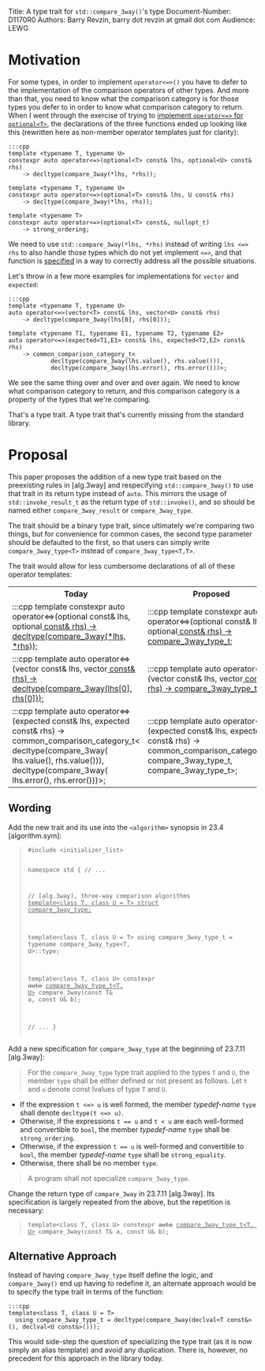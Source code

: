 Title: A type trait for `std::compare_3way()`'s type
Document-Number: D1170R0
Authors: Barry Revzin, barry dot revzin at gmail dot com
Audience: LEWG

# Motivation

For some types, in order to implement `operator<=>()` you have to defer to the implementation of the 
comparison operators of other types. And more than that, you need to know what the comparison category is for those types you defer to in order to know what comparison category to return. When I went through the exercise of trying to [implement `operator<=>` for `optional<T>`](https://medium.com/@barryrevzin/implementing-the-spaceship-operator-for-optional-4de89fc6d5ec), the declarations of the three functions ended up looking like this (rewritten here as non-member operator templates just for clarity):

    :::cpp
    template <typename T, typename U>
    constexpr auto operator<=>(optional<T> const& lhs, optional<U> const& rhs)
        -> decltype(compare_3way(*lhs, *rhs));
        
    template <typename T, typename U>
    constexpr auto operator<=>(optional<T> const& lhs, U const& rhs)
        -> decltype(compare_3way(*lhs, rhs));
        
    template <typename T>
    constexpr auto operator<=>(optional<T> const&, nullopt_t)
        -> strong_ordering;

We need to use `std::compare_3way(*lhs, *rhs)` instead of writing `lhs <=> rhs` to also handle those types which do not yet implement `<=>`, and that function is [specified](http://eel.is/c++draft/alg.3way) in a way to correctly address all the possible situations.

Let's throw in a few more examples for implementations for `vector` and `expected`:

    :::cpp
    template <typename T, typename U>
    auto operator<=>(vector<T> const& lhs, vector<U> const& rhs)
        -> decltype(compare_3way(lhs[0], rhs[0]));
        
    template <typename T1, typename E1, typename T2, typename E2>
    auto operator<=>(expected<T1,E1> const& lhs, expected<T2,E2> const& rhs)
        -> common_comparison_category_t<
                decltype(compare_3way(lhs.value(), rhs.value())),
                decltype(compare_3way(lhs.error(), rhs.error()))>;
                
We see the same thing over and over and over again. We need to know what comparison category to return, and this comparison category is a property of the types that we're comparing. 

That's a type trait. A type trait that's currently missing from the standard library.

# Proposal

This paper proposes the addition of a new type trait based on the preexisting rules in [alg.3way] and respecifying `std::compare_3way()` to use that trait in its return type instead of `auto`. This mirrors the usage of `std::invoke_result_t` as the return type of `std::invoke()`, and so should be named either `compare_3way_result` or `compare_3way_type`.

The trait should be a binary type trait, since ultimately we're comparing two things, but for convenience for common cases, the second type parameter should be defaulted to the first, so that users can simply write `compare_3way_type<T>` instead of `compare_3way_type<T,T>`.

The trait would allow for less cumbersome declarations of all of these operator templates:

<table style="width:100%">
<tr>
<th style="width:50%">
Today
</th>
<th style="width:50%">
Proposed
</th>
</tr>
<tr>
<td>
    :::cpp
    template <typename T, typename U>
    constexpr auto operator<=>(optional<T> const& lhs,
            optional<U> const& rhs)
        -> decltype(compare_3way(*lhs, *rhs));
</td>
<td>
    :::cpp
    template <typename T, typename U>
    constexpr auto operator<=>(optional<T> const& lhs,
            optional<U> const& rhs)
        -> compare_3way_type_t<T, U>;
</td>
</tr>
<tr>
<td>
    :::cpp
    template <typename T, typename U>
    auto operator<=>(vector<T> const& lhs,
            vector<U> const& rhs)
        -> decltype(compare_3way(lhs[0], rhs[0]));
</td>
<td>
    :::cpp
    template <typename T, typename U>
    auto operator<=>(vector<T> const& lhs,
            vector<U> const& rhs)
        -> compare_3way_type_t<T, U>;
</td>
</tr>
<tr>
<td>
    :::cpp
    template <typename T1, typename E1,
        typename T2, typename E2>
    auto operator<=>(expected<T1,E1> const& lhs,
            expected<T2,E2> const& rhs)
        -> common_comparison_category_t<
                decltype(compare_3way(
                    lhs.value(), rhs.value())),
                decltype(compare_3way(
                    lhs.error(), rhs.error()))>;
</td>
<td>
    :::cpp
    template <typename T1, typename E1,
        typename T2, typename E2>
    auto operator<=>(expected<T1,E1> const& lhs,
            expected<T2,E2> const& rhs)
        -> common_comparison_category_t<
                compare_3way_type_t<T1, T2>,
                compare_3way_type_t<E1, E2>>;
</td>
</tr>    
</table>

## Wording

Add the new trait and its use into the `<algorithm>` synopsis in 23.4 [algorithm.sym]:

<blockquote><pre class="codehilite"><code class="language-cpp">#include &lt;initializer_list>

namespace std {
  // ...
  
  // [alg.3way], three-way comparison algorithms
  </code><code><ins>template&lt;class T, class U = T> struct compare_3way_type;
  
  template&lt;class T, class U = T>
    using compare_3way_type_t = typename compare_3way_type&lt;T, U>::type;</ins></code><code class="language-cpp">
  
  template&lt;class T, class U>
    constexpr </code><code><del>auto</del> <ins>compare_3way_type_t&lt;T, U></ins></code><code class="language-cpp"> compare_3way(const T& a, const U& b);
    
  // ...
}</code></pre></blockquote>

Add a new specification for `compare_3way_type` at the beginning of 23.7.11 [alg.3way]:

> For the `compare_3way_type` type trait applied to the types `T` and `U`, the member `type` shall be either defined or not present as follows. Let `t` and `u` denote const lvalues of type `T` and `U`. 
>
 - If the expression `t <=> u` is well formed, the member *typedef-name* `type` shall denote `decltype(t <=> u)`.
 - Otherwise, if the expressions `t == u` and `t < u` are each well-formed and convertible to `bool`, the member *typedef-name* `type` shall be `strong_ordering`.
 - Otherwise, if the expression `t == u` is well-formed and convertible to `bool`, the member *typedef-name* `type` shall be `strong_equality`.
 - Otherwise, there shall be no member `type`.
 
 > A program shall not specialize `compare_3way_type`. 
 
Change the return type of `compare_3way` in 23.7.11 [alg.3way]. Its specification is largely repeated from the above, but the repetition is necessary:

<blockquote><pre class="codehilite"><code class="language-cpp">template&lt;class T, class U> constexpr </code><code><del>auto</del> <ins>compare_3way_type_t&lt;T, U></ins></code><code class="language-cpp"> compare_3way(const T& a, const U& b);</code></pre></blockquote>

## Alternative Approach

Instead of having `compare_3way_type` itself define the logic, and `compare_3way()` end up having to redefine it, an alternate approach would be to specify the type trait in terms of the function:

    :::cpp
    template<class T, class U = T>
      using compare_3way_type_t = decltype(compare_3way(declval<T const&>(), declval<U const&>()));
      
This would side-step the question of specializing the type trait (as it is now simply an alias template) and avoid any duplication. There is, however, no precedent for this approach in the library today.